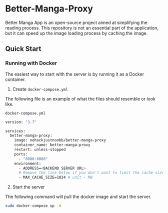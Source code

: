 # Better-Manga-Proxy

Better Manga App is an open-source project aimed at simplifying the reading process. This repository is not an essential part of the application, but it can speed up the image loading process by caching the image.

## Quick Start

### Running with Docker

The easiest way to start with the server is by running it as a Docker container.

1. Create `docker-compose.yml`

The following file is an example of what the files should resemble or look like.

`docker-compose.yml`

```bash
version: "3.7"

services:
  better-manga-proxy:
    image: nohackjustnoobb/better-manga-proxy
    container_name: better-manga-proxy
    restart: unless-stopped
    ports:
      - "8080:8080"
    environment:
      - ADDRESS=<BACKEND SERVER URL>
      # Remove the line below if you don't want to limit the cache size
      - MAX_CACHE_SIZE=1024 # unit - MB
```

2. Start the server

The following command will pull the docker image and start the server.

```bash
sudo docker-compose up -d
```
